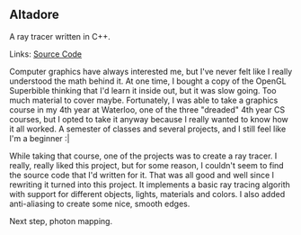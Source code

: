## Altadore
A ray tracer written in C++.

Links: [Source Code](https://github.com/ericdingle/altadore)

Computer graphics have always interested me, but I've never felt like I really understood the math
behind it. At one time, I bought a copy of the OpenGL Superbible thinking that I'd learn it inside
out, but it was slow going. Too much material to cover maybe. Fortunately, I was able to take a
graphics course in my 4th year at Waterloo, one of the three "dreaded" 4th year CS courses, but
I opted to take it anyway because I really wanted to know how it all worked. A semester of classes
and several projects, and I still feel like I'm a beginner :|

While taking that course, one of the projects was to create a ray tracer. I really, really liked
this project, but for some reason, I couldn't seem to find the source code that I'd written for it.
That was all good and well since I rewriting it turned into this project. It implements a basic
ray tracing algorith with support for different objects, lights, materials and colors. I also added
anti-aliasing to create some nice, smooth edges.

Next step, photon mapping.

